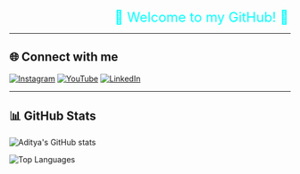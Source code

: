 <!-- Running Welcome Text -->
<marquee behavior="alternate" scrollamount="6" style="color:cyan; font-size:24px;">
💙 Welcome to my GitHub! 💙
</marquee>

---

## 🌐 Connect with me
[![Instagram](https://img.shields.io/badge/Instagram-%23E4405F.svg?logo=Instagram&logoColor=white)](https://instagram.com/adityrana.45)
[![YouTube](https://img.shields.io/badge/YouTube-%23FF0000.svg?logo=YouTube&logoColor=white)](https://www.youtube.com/@adityarana.45)
[![LinkedIn](https://img.shields.io/badge/LinkedIn-%230077B5.svg?logo=linkedin&logoColor=white)](https://linkedin.com/in/YourLinkedIn)

---

## 📊 GitHub Stats
![Aditya's GitHub stats](https://github-readme-stats.vercel.app/api?username=adityrana45&show_icons=true&theme=tokyonight)

![Top Languages](https://github-readme-stats.vercel.app/api/top-langs/?username=adityrana45&layout=compact&theme=tokyonight)
